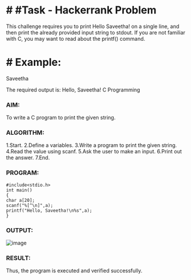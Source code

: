 # # #Task - Hackerrank Problem

This challenge requires you to print Hello Saveetha! on a single line, and then print the already provided input string to stdout. If you are not familiar with C, you may want to read about the printf() command.

# # Example:

Saveetha

The required output is: Hello, Saveetha! C Programming
### AIM:
To write a C program to print the given string.

### ALGORITHM:
1.Start.
2.Define a variables.
3.Write a program to print the given string.
4.Read the value using scanf.
5.Ask the user to make an input.
6.Print out the answer.
7.End.
### PROGRAM:
```
#include<stdio.h>
int main()
{
char a[20];
scanf("%[^\n]",a);
printf("Hello, Saveetha!\n%s",a);
}
```
### OUTPUT:
![image](https://github.com/user-attachments/assets/3ba8f7e7-9464-41b8-94e9-c67ec9eaec8f)
### RESULT:
Thus, the program is executed and verified successfully.
